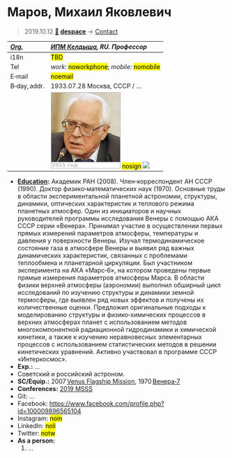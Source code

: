 # Маров, Михаил Яковлевич
> 2019.10.12 **[🚀](../index/index.md) [despace](index.md)** → [Contact](contact.md)

|*[Org.](contact.md)*|*[ИПМ Келдыша](zz_keldysh_ipm.md), RU. Профессор*|
|:--|:--|
|i18n|<mark>TBD</mark>|
|Tel|*work:* <mark>noworkphone</mark>; *mobile:* <mark>nomobile</mark>|
|E‑mail|<mark>noemail</mark>|
|B‑day, addr.|1933.07.28 Москва, СССР / …|
||[![](f/contact/m/marov1_photo_thumb.jpg)](f/contact/m/marov1_photo.jpg) <mark>nosign</mark> [![](f/contact//1_sign_thumb.jpg)](f/contact//1_sign.png)|

   - **[Education](edu.md):** Академик РАН (2008). Член‑корреспондент АН СССР (1990). Доктор физико‑математических наук (1970). Основные труды в области экспериментальной планетной астрономии, структуры, динамики, оптических характеристик и теплового режима планетных атмосфер. Один из инициаторов и научных руководителей программы исследования Венеры с помощью АКА СССР серии «Венера». Принимал участие в осуществлении первых прямых измерений параметров атмосферы, температуры и давления у поверхности Венеры. Изучал термодинамическое состояние газа в атмосфере Венеры и выявил ряд важных динамических характеристик, связанных с проблемами теплообмена и планетарной циркуляции. Был участником эксперимента на АКА «Марс‑6», на котором проведены первые прямые измерения параметров атмосферы Марса. В области физики верхней атмосферы (аэрономии) выполнил обширный цикл исследований по изучению структуры и динамики земной термосферы, где выявлен ряд новых эффектов и получены их количественные оценки. Предложил оригинальные подходы к моделированию структуры и физико‑химических процессов в верхних атмосферах планет с использованием методов многокомпонентной радиационной гидродинамики и химической кинетики, а также к изучению неравновесных элементарных процессов с использованием статистических методов в решении кинетических уравнений. Активно участвовал в программе СССР «Интеркосмос».
   - **Exp.:** …
   - Советский и российский астроном.
   - **SC/Equip.:** 2007 [Venus Flagship Mission](venus_flagship_mission.md), 1970 [Венера‑7](venera_7.md)
   - **Conferences:** [2019 MSSS](msss_10.md)
   - Git: …
   - Facebook: <https://www.facebook.com/profile.php?id=100009896565104>
   - Instagram: <mark>noin</mark>
   - LinkedIn: <mark>noli</mark>
   - Twitter: <mark>notw</mark>
   - **As a person:**
      1. …
